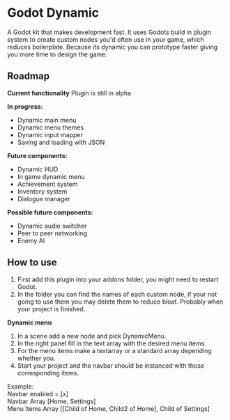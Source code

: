 # Godot Dynamic
A Godot kit that makes development fast. It uses Godots build in plugin system to create custom nodes you'd often use in your game, which reduces boilerplate. Because its dynamic you can prototype faster giving you more time to design the game.

## Roadmap

**Current functionality**
Plugin is still in alpha

**In progress:**
- Dynamic main menu
- Dynamic menu themes
- Dynamic input mapper
- Saving and loading with JSON

**Future components:**
- Dynamic HUD
- In game dynamic menu
- Achievement system
- Inventory system
- Dialogue manager

**Possible future components:**
- Dynamic audio switcher
- Peer to peer networking
- Enemy AI

## How to use
1. First add this plugin into your addons folder, you might need to restart Godot.
2. In the folder you can find the names of each custom node, if your not going to use them you may delete them to reduce bloat. Probably when your project is finished.

**Dynamic menu**
1. In a scene add a new node and pick DynamicMenu.
2. In the right panel fill in the text array with the desired menu items.
3. For the menu items make a textarray or a standard array depending whether you.
4. Start your project and the navbar should be instanced with those corresponding items.

Example:  
Navbar enabled = [x]  
Navbar Array [Home, Settings]  
Menu Items Array [[Child of Home, Child2 of Home], Child of Settings]  
